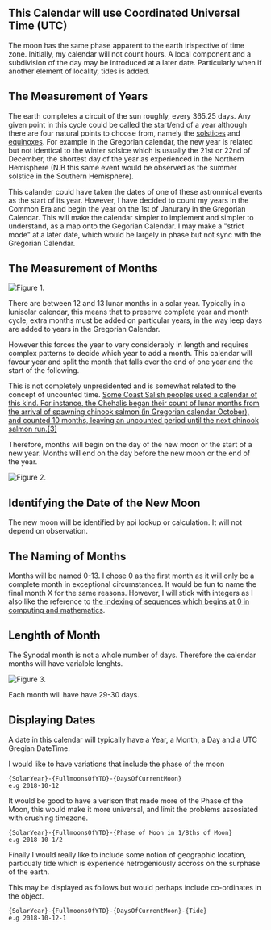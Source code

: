 ## This Calendar will use Coordinated Universal Time (UTC)

The moon has the same phase apparent to the earth irispective of time zone.  Initially, my calendar will not count hours.  A local component and a subdivision of the day may be introduced at a later date.  Particularly when if another element of locality, tides is added.

## The Measurement of Years

The earth completes a circuit of the sun roughly, every 365.25 days.  Any given point in this cycle could be called the start/end of a year although there are four natural points to choose from, namely the [solstices](https://en.wikipedia.org/wiki/Solstice) and [equinoxes](https://en.wikipedia.org/wiki/Equinox).  For example in the Gregorian calendar, the new year is related but not identical to the winter solsice which is usually the 21st or 22nd of December, the shortest day of the year as experienced in the Northern Hemisphere (N.B this same event would be observed as the summer solstice in the Southern Hemisphere).

This calander could have taken the dates of one of these astronmical events as the start of its year.  However, I have decided to count my years in the Common Era and begin the year on the 1st of Janurary in the Gregorian Calendar.  This will make the calendar simpler to implement and simpler to understand, as a map onto the Gegorian Calendar.  I may make a "strict mode" at a later date, which would be largely in phase but not sync with the Gregorian Calendar.

## The Measurement of Months

![Figure 1.](https://vectr.com/craigchamberlain11/d9InyNA1qX.svg?width=400&height=200&select=d1rjgmgOwa)

There are between 12 and 13 lunar months in a solar year.  Typically in a lunisolar calendar, this means that to preserve complete year and month cycle, extra months must be added on particular years, in the way leep days are added to years in the Gregorian Calendar.

However this forces the year to vary considerably in length and requires complex patterns to decide which year to add a month.  This calendar will favour year and split the month that falls over the end of one year and the start of the following.

This is not completely unpresidented and is somewhat related to the concept of uncounted time.  [Some Coast Salish peoples used a calendar of this kind. For instance, the Chehalis began their count of lunar months from the arrival of spawning chinook salmon (in Gregorian calendar October), and counted 10 months, leaving an uncounted period until the next chinook salmon run.[3]](https://en.wikipedia.org/wiki/Lunisolar_calendar#With_uncounted_time)

Therefore, months will begin on the day of the new moon or the start of a new year.  Months will end on the day before the new moon or the end of the year.

![Figure 2.](https://vectr.com/craigchamberlain11/d9InyNA1qX.svg?width=400&height=200&select=bUzavqqsE)

## Identifying the Date of the New Moon

The new moon will be identified by api lookup or calculation.  It will not depend on observation. 

## The Naming of Months

Months will be named 0-13.  I chose 0 as the first month as it will only be a complete month in exceptional circumstances.  It would be fun to name the final month X for the same reasons.  However, I will stick with integers as I also like the reference to [the indexing of sequences which begins at 0 in computing and mathematics](https://en.wikipedia.org/wiki/Zero-based_numbering).

## Lenghth of Month
The Synodal month is not a whole number of days.  Therefore the calendar months will have varialble lenghts.

![Figure 3.](https://vectr.com/craigchamberlain11/d9InyNA1qX.svg?width=400&height=400&select=d9InyNA1qXpage0)

Each month will have have 29-30 days.

## Displaying Dates

A date in this calendar will typically have a Year, a Month, a Day and a UTC Gregian DateTime.

I would like to have variations that include the phase of the moon 

    {SolarYear}-{FullmoonsOfYTD}-{DaysOfCurrentMoon} 
    e.g 2018-10-12


It would be good to have a verison that made more of the Phase of the Moon, this would make it more universal, and limit the problems assosiated with crushing timezone.

    {SolarYear}-{FullmoonsOfYTD}-{Phase of Moon in 1/8ths of Moon}  
    e.g 2018-10-1/2
  
Finally I would really like to include some notion of geographic location, particualy tide which is experience hetrogeniously accross on the surphase of the earth.

This may be displayed as follows but would perhaps include co-ordinates in the object.

    {SolarYear}-{FullmoonsOfYTD}-{DaysOfCurrentMoon}-{Tide}  
    e.g 2018-10-12-1
